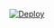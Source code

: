 [![Deploy](https://www.herokucdn.com/deploy/button.svg)](https://heroku.com/deploy?template=https://github.com/1203410685/Heroku-Hysteria)
